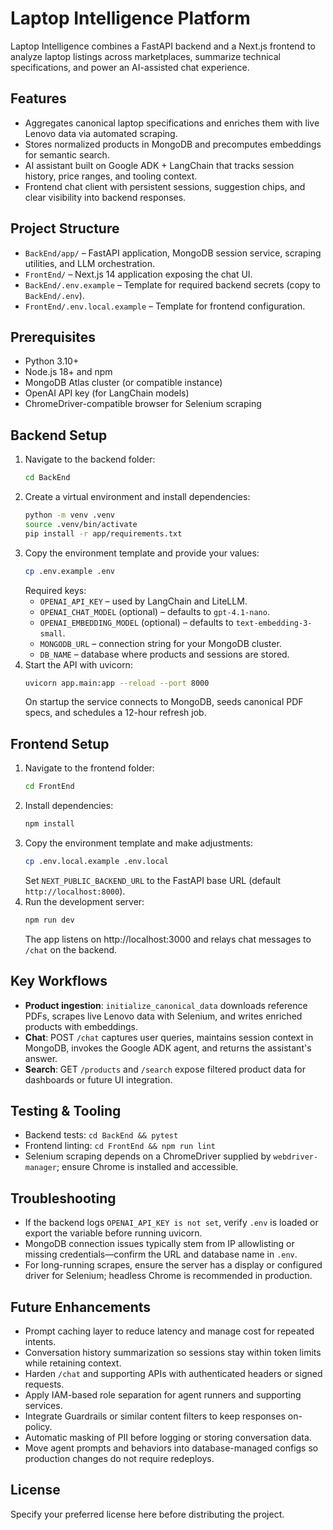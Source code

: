 # Laptop Intelligence Platform

Laptop Intelligence combines a FastAPI backend and a Next.js frontend to analyze laptop listings across marketplaces, summarize technical specifications, and power an AI-assisted chat experience.

## Features
- Aggregates canonical laptop specifications and enriches them with live Lenovo data via automated scraping.
- Stores normalized products in MongoDB and precomputes embeddings for semantic search.
- AI assistant built on Google ADK + LangChain that tracks session history, price ranges, and tooling context.
- Frontend chat client with persistent sessions, suggestion chips, and clear visibility into backend responses.

## Project Structure
- `BackEnd/app/` – FastAPI application, MongoDB session service, scraping utilities, and LLM orchestration.
- `FrontEnd/` – Next.js 14 application exposing the chat UI.
- `BackEnd/.env.example` – Template for required backend secrets (copy to `BackEnd/.env`).
- `FrontEnd/.env.local.example` – Template for frontend configuration.

## Prerequisites
- Python 3.10+
- Node.js 18+ and npm
- MongoDB Atlas cluster (or compatible instance)
- OpenAI API key (for LangChain models)
- ChromeDriver-compatible browser for Selenium scraping

## Backend Setup
1. Navigate to the backend folder:
   ```bash
   cd BackEnd
   ```
2. Create a virtual environment and install dependencies:
   ```bash
   python -m venv .venv
   source .venv/bin/activate
   pip install -r app/requirements.txt
   ```
3. Copy the environment template and provide your values:
   ```bash
   cp .env.example .env
   ```
   Required keys:
   - `OPENAI_API_KEY` – used by LangChain and LiteLLM.
   - `OPENAI_CHAT_MODEL` (optional) – defaults to `gpt-4.1-nano`.
   - `OPENAI_EMBEDDING_MODEL` (optional) – defaults to `text-embedding-3-small`.
   - `MONGODB_URL` – connection string for your MongoDB cluster.
   - `DB_NAME` – database where products and sessions are stored.
4. Start the API with uvicorn:
   ```bash
   uvicorn app.main:app --reload --port 8000
   ```
   On startup the service connects to MongoDB, seeds canonical PDF specs, and schedules a 12-hour refresh job.

## Frontend Setup
1. Navigate to the frontend folder:
   ```bash
   cd FrontEnd
   ```
2. Install dependencies:
   ```bash
   npm install
   ```
3. Copy the environment template and make adjustments:
   ```bash
   cp .env.local.example .env.local
   ```
   Set `NEXT_PUBLIC_BACKEND_URL` to the FastAPI base URL (default `http://localhost:8000`).
4. Run the development server:
   ```bash
   npm run dev
   ```
   The app listens on http://localhost:3000 and relays chat messages to `/chat` on the backend.

## Key Workflows
- **Product ingestion**: `initialize_canonical_data` downloads reference PDFs, scrapes live Lenovo data with Selenium, and writes enriched products with embeddings.
- **Chat**: POST `/chat` captures user queries, maintains session context in MongoDB, invokes the Google ADK agent, and returns the assistant's answer.
- **Search**: GET `/products` and `/search` expose filtered product data for dashboards or future UI integration.

## Testing & Tooling
- Backend tests: `cd BackEnd && pytest`
- Frontend linting: `cd FrontEnd && npm run lint`
- Selenium scraping depends on a ChromeDriver supplied by `webdriver-manager`; ensure Chrome is installed and accessible.

## Troubleshooting
- If the backend logs `OPENAI_API_KEY is not set`, verify `.env` is loaded or export the variable before running uvicorn.
- MongoDB connection issues typically stem from IP allowlisting or missing credentials—confirm the URL and database name in `.env`.
- For long-running scrapes, ensure the server has a display or configured driver for Selenium; headless Chrome is recommended in production.

## Future Enhancements
- Prompt caching layer to reduce latency and manage cost for repeated intents.
- Conversation history summarization so sessions stay within token limits while retaining context.
- Harden `/chat` and supporting APIs with authenticated headers or signed requests.
- Apply IAM-based role separation for agent runners and supporting services.
- Integrate Guardrails or similar content filters to keep responses on-policy.
- Automatic masking of PII before logging or storing conversation data.
- Move agent prompts and behaviors into database-managed configs so production changes do not require redeploys.

## License
Specify your preferred license here before distributing the project.
